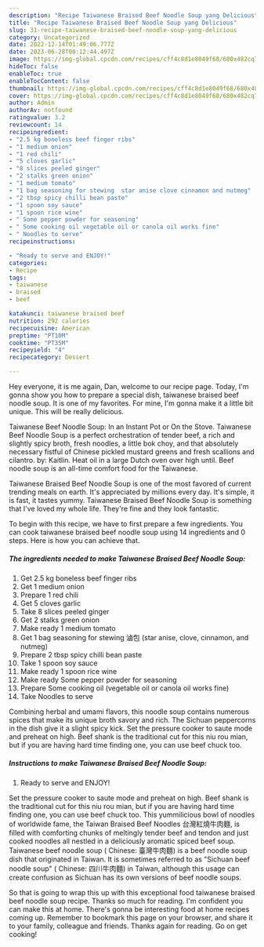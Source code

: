 ```yaml
---
description: "Recipe Taiwanese Braised Beef Noodle Soup yang Delicious"
title: "Recipe Taiwanese Braised Beef Noodle Soup yang Delicious"
slug: 31-recipe-taiwanese-braised-beef-noodle-soup-yang-delicious
category: Uncategorized
date: 2022-12-14T01:49:06.777Z
date: 2023-06-28T00:12:44.497Z
image: https://img-global.cpcdn.com/recipes/cff4c8d1e8049f68/680x482cq70/taiwanese-braised-beef-noodle-soup-recipe-main-photo.jpg
hideToc: false
enableToc: true
enableTocContent: false
thumbnail: https://img-global.cpcdn.com/recipes/cff4c8d1e8049f68/680x482cq70/taiwanese-braised-beef-noodle-soup-recipe-main-photo.jpg
cover: https://img-global.cpcdn.com/recipes/cff4c8d1e8049f68/680x482cq70/taiwanese-braised-beef-noodle-soup-recipe-main-photo.jpg
author: Admin
authorAv: notfound
ratingvalue: 3.2
reviewcount: 14
recipeingredient:
- "2.5 kg boneless beef finger ribs"
- "1 medium onion"
- "1 red chili"
- "5 cloves garlic"
- "8 slices peeled ginger"
- "2 stalks green onion"
- "1 medium tomato"
- "1 bag seasoning for stewing  star anise clove cinnamon and nutmeg"
- "2 tbsp spicy chilli bean paste"
- "1 spoon soy sauce"
- "1 spoon rice wine"
- " Some pepper powder for seasoning"
- " Some cooking oil vegetable oil or canola oil works fine"
- " Noodles to serve"
recipeinstructions:

- "Ready to serve and ENJOY!"
categories:
- Recipe
tags:
- taiwanese
- braised
- beef

katakunci: taiwanese braised beef 
nutrition: 292 calories
recipecuisine: American
preptime: "PT10M"
cooktime: "PT35M"
recipeyield: "4"
recipecategory: Dessert

---
```



Hey everyone, it is me again, Dan, welcome to our recipe page. Today, I'm gonna show you how to prepare a special dish, taiwanese braised beef noodle soup. It is one of my favorites. For mine, I'm gonna make it a little bit unique. This will be really delicious.

Taiwanese Beef Noodle Soup: In an Instant Pot or On the Stove. Taiwanese Beef Noodle Soup is a perfect orchestration of tender beef, a rich and slightly spicy broth, fresh noodles, a little bok choy, and that absolutely necessary fistful of Chinese pickled mustard greens and fresh scallions and cilantro. by: Kaitlin. Heat oil in a large Dutch oven over high until. Beef noodle soup is an all-time comfort food for the Taiwanese.

Taiwanese Braised Beef Noodle Soup is one of the most favored of current trending meals on earth. It's appreciated by millions every day. It's simple, it is fast, it tastes yummy. Taiwanese Braised Beef Noodle Soup is something that I've loved my whole life. They're fine and they look fantastic.


To begin with this recipe, we have to first prepare a few ingredients. You can cook taiwanese braised beef noodle soup using 14 ingredients and 0 steps. Here is how you can achieve that.

<!--inarticleads1-->

##### The ingredients needed to make Taiwanese Braised Beef Noodle Soup:

1. Get 2.5 kg boneless beef finger ribs
1. Get 1 medium onion
1. Prepare 1 red chili
1. Get 5 cloves garlic
1. Take 8 slices peeled ginger
1. Get 2 stalks green onion
1. Make ready 1 medium tomato
1. Get 1 bag seasoning for stewing 滷包 (star anise, clove, cinnamon, and nutmeg)
1. Prepare 2 tbsp spicy chilli bean paste
1. Take 1 spoon soy sauce
1. Make ready 1 spoon rice wine
1. Make ready  Some pepper powder for seasoning
1. Prepare  Some cooking oil (vegetable oil or canola oil works fine)
1. Take  Noodles to serve


Combining herbal and umami flavors, this noodle soup contains numerous spices that make its unique broth savory and rich. The Sichuan peppercorns in the dish give it a slight spicy kick. Set the pressure cooker to saute mode and preheat on high. Beef shank is the traditional cut for this niu rou mian, but if you are having hard time finding one, you can use beef chuck too. 

<!--inarticleads2-->

##### Instructions to make Taiwanese Braised Beef Noodle Soup:


1. Ready to serve and ENJOY!

Set the pressure cooker to saute mode and preheat on high. Beef shank is the traditional cut for this niu rou mian, but if you are having hard time finding one, you can use beef chuck too. This yummilicious bowl of noodles of worldwide fame, the Taiwan Braised Beef Noodles 台灣紅燒牛肉麵, is filled with comforting chunks of meltingly tender beef and tendon and just cooked noodles all nestled in a deliciously aromatic spiced beef soup. Taiwanese beef noodle soup ( Chinese: 臺灣牛肉麵) is a beef noodle soup dish that originated in Taiwan. It is sometimes referred to as &#34;Sichuan beef noodle soup&#34; ( Chinese: 四川牛肉麵) in Taiwan, although this usage can create confusion as Sichuan has its own versions of beef noodle soups. 

So that is going to wrap this up with this exceptional food taiwanese braised beef noodle soup recipe. Thanks so much for reading. I'm confident you can make this at home. There's gonna be interesting food at home recipes coming up. Remember to bookmark this page on your browser, and share it to your family, colleague and friends. Thanks again for reading. Go on get cooking!
